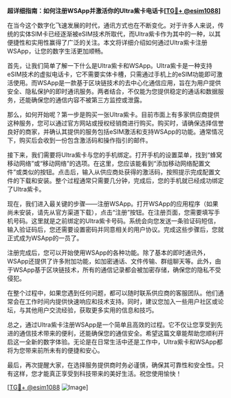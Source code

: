 **超详细指南：如何注册WSApp并激活你的Ultra紫卡电话卡[[TG💪+ @esim1088](https://t.me/s/esim1088)]**

在当今这个数字化飞速发展的时代，通讯方式也在不断变化。对于许多人来说，传统的实体SIM卡已经逐渐被eSIM技术所取代，而Ultra紫卡作为其中的一种，以其便捷性和实用性赢得了广泛的关注。本文将详细介绍如何通过Ultra紫卡注册WSApp，让您的数字生活更加顺畅。

首先，让我们简单了解一下什么是Ultra紫卡和WSApp。Ultra紫卡是一种支持eSIM技术的虚拟电话卡，它不需要实体卡槽，只需通过手机上的eSIM功能即可激活使用。而WSApp是一款基于区块链技术的去中心化通信应用，旨在为用户提供安全、隐私保护的即时通讯服务。两者结合，不仅能为您提供稳定的通话和数据服务，还能确保您的通信内容不被第三方监控或泄露。

那么，如何开始呢？第一步是购买一张Ultra紫卡。目前市面上有多家供应商提供这种服务，您可以通过官方网站或授权经销商进行购买。购买时，请确保选择信誉良好的商家，并确认其提供的服务包括eSIM激活和支持WSApp的功能。通常情况下，购买后会收到一份包含激活码和操作指引的邮件。

接下来，我们需要将Ultra紫卡与您的手机绑定。打开手机的设置菜单，找到“蜂窝移动网络”或“移动网络”的选项。在这里，您应该能看到“添加移动网络配置文件”或类似的按钮。点击后，输入从供应商处获得的激活码，按照提示完成配置文件的下载和安装。整个过程通常只需要几分钟，完成后，您的手机就已经成功绑定了Ultra紫卡。

现在，我们进入最关键的步骤——注册WSApp。打开WSApp的应用程序（如果尚未安装，请先从官方渠道下载），点击“注册”按钮。在注册页面，您需要填写手机号码。这里就是之前绑定的Ultra紫卡号码。系统会向您发送一条验证码短信，输入验证码后，您还需要设置密码并同意相关的用户协议。完成这些步骤后，您就正式成为WSApp的一员了。

注册完成后，您可以开始使用WSApp的各种功能。除了基本的即时通讯外，WSApp还提供了许多附加功能，如加密通话、文件传输、群组聊天等。此外，由于WSApp基于区块链技术，所有的通信记录都会被加密存储，确保您的隐私不受侵犯。

在整个过程中，如果您遇到任何问题，都可以随时联系供应商的客服团队。他们通常会在工作时间内提供快速响应和技术支持。同时，建议您加入一些用户社区或论坛，与其他用户交流经验，获取更多实用的信息和技巧。

总之，通过Ultra紫卡注册WSApp是一个简单且高效的过程。它不仅让您享受到先进的通信技术带来的便利，还能确保您的通信安全。希望这篇文章能帮助您顺利开启这一全新的数字体验。无论是在日常生活中还是工作中，Ultra紫卡和WSApp都将为您带来前所未有的便捷和安心。

最后，再次提醒大家，在选择服务提供商时务必谨慎，确保其可靠性和安全性。只有这样，您才能真正享受到科技带来的美好生活。祝您使用愉快！

[[TG💪+ @esim1088](https://t.me/s/esim1088) ![Image](https://i.postimg.cc/4NQfJmqS/Snipaste-2025-05-13-00-14-12.png)]